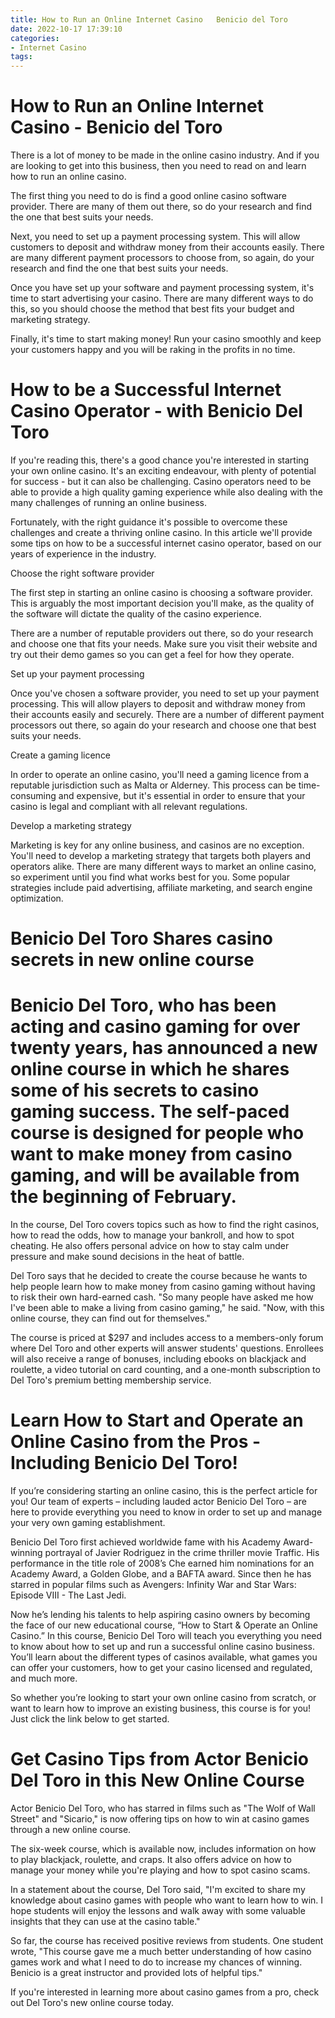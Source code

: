 ```yaml
---
title: How to Run an Online Internet Casino   Benicio del Toro
date: 2022-10-17 17:39:10
categories:
- Internet Casino
tags:
---
```



#  How to Run an Online Internet Casino - Benicio del Toro

There is a lot of money to be made in the online casino industry. And if you are looking to get into this business, then you need to read on and learn how to run an online casino.

The first thing you need to do is find a good online casino software provider. There are many of them out there, so do your research and find the one that best suits your needs.

Next, you need to set up a payment processing system. This will allow customers to deposit and withdraw money from their accounts easily. There are many different payment processors to choose from, so again, do your research and find the one that best suits your needs.

Once you have set up your software and payment processing system, it's time to start advertising your casino. There are many different ways to do this, so you should choose the method that best fits your budget and marketing strategy.

Finally, it's time to start making money! Run your casino smoothly and keep your customers happy and you will be raking in the profits in no time.

#  How to be a Successful Internet Casino Operator - with Benicio Del Toro

If you're reading this, there's a good chance you're interested in starting your own online casino. It's an exciting endeavour, with plenty of potential for success - but it can also be challenging. Casino operators need to be able to provide a high quality gaming experience while also dealing with the many challenges of running an online business.

Fortunately, with the right guidance it's possible to overcome these challenges and create a thriving online casino. In this article we'll provide some tips on how to be a successful internet casino operator, based on our years of experience in the industry.

Choose the right software provider

The first step in starting an online casino is choosing a software provider. This is arguably the most important decision you'll make, as the quality of the software will dictate the quality of the casino experience.

There are a number of reputable providers out there, so do your research and choose one that fits your needs. Make sure you visit their website and try out their demo games so you can get a feel for how they operate.

Set up your payment processing

Once you've chosen a software provider, you need to set up your payment processing. This will allow players to deposit and withdraw money from their accounts easily and securely. There are a number of different payment processors out there, so again do your research and choose one that best suits your needs.

Create a gaming licence

In order to operate an online casino, you'll need a gaming licence from a reputable jurisdiction such as Malta or Alderney. This process can be time-consuming and expensive, but it's essential in order to ensure that your casino is legal and compliant with all relevant regulations.

Develop a marketing strategy

 Marketing is key for any online business, and casinos are no exception. You'll need to develop a marketing strategy that targets both players and operators alike. There are many different ways to market an online casino, so experiment until you find what works best for you. Some popular strategies include paid advertising, affiliate marketing, and search engine optimization.

#  Benicio Del Toro Shares casino secrets in new online course

# Benicio Del Toro, who has been acting and casino gaming for over twenty years, has announced a new online course in which he shares some of his secrets to casino gaming success. The self-paced course is designed for people who want to make money from casino gaming, and will be available from the beginning of February.

In the course, Del Toro covers topics such as how to find the right casinos, how to read the odds, how to manage your bankroll, and how to spot cheating. He also offers personal advice on how to stay calm under pressure and make sound decisions in the heat of battle.

Del Toro says that he decided to create the course because he wants to help people learn how to make money from casino gaming without having to risk their own hard-earned cash. "So many people have asked me how I've been able to make a living from casino gaming," he said. "Now, with this online course, they can find out for themselves."

The course is priced at $297 and includes access to a members-only forum where Del Toro and other experts will answer students' questions. Enrollees will also receive a range of bonuses, including ebooks on blackjack and roulette, a video tutorial on card counting, and a one-month subscription to Del Toro's premium betting membership service.

#  Learn How to Start and Operate an Online Casino from the Pros - Including Benicio Del Toro!

If you’re considering starting an online casino, this is the perfect article for you! Our team of experts – including lauded actor Benicio Del Toro – are here to provide everything you need to know in order to set up and manage your very own gaming establishment.

Benicio Del Toro first achieved worldwide fame with his Academy Award-winning portrayal of Javier Rodriguez in the crime thriller movie Traffic. His performance in the title role of 2008’s Che earned him nominations for an Academy Award, a Golden Globe, and a BAFTA award. Since then he has starred in popular films such as Avengers: Infinity War and Star Wars: Episode VIII - The Last Jedi.

Now he’s lending his talents to help aspiring casino owners by becoming the face of our new educational course, “How to Start & Operate an Online Casino.” In this course, Benicio Del Toro will teach you everything you need to know about how to set up and run a successful online casino business. You’ll learn about the different types of casinos available, what games you can offer your customers, how to get your casino licensed and regulated, and much more.

So whether you’re looking to start your own online casino from scratch, or want to learn how to improve an existing business, this course is for you! Just click the link below to get started.

#  Get Casino Tips from Actor Benicio Del Toro in this New Online Course

Actor Benicio Del Toro, who has starred in films such as "The Wolf of Wall Street" and "Sicario," is now offering tips on how to win at casino games through a new online course.

The six-week course, which is available now, includes information on how to play blackjack, roulette, and craps. It also offers advice on how to manage your money while you're playing and how to spot casino scams.

In a statement about the course, Del Toro said, "I'm excited to share my knowledge about casino games with people who want to learn how to win. I hope students will enjoy the lessons and walk away with some valuable insights that they can use at the casino table."

So far, the course has received positive reviews from students. One student wrote, "This course gave me a much better understanding of how casino games work and what I need to do to increase my chances of winning. Benicio is a great instructor and provided lots of helpful tips."

If you're interested in learning more about casino games from a pro, check out Del Toro's new online course today.